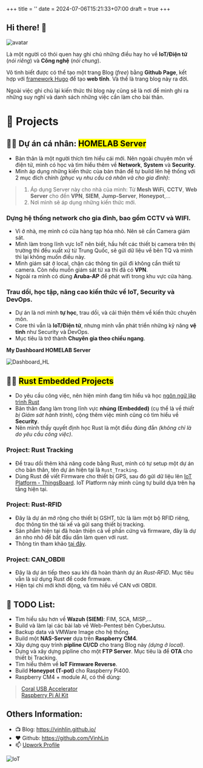 +++
title = ''
date = 2024-07-06T15:21:33+07:00
draft = true
+++

## Hi there! 👋

<img class="avatar" src="../image.jfif" alt="avatar">

Là một người có thói quen hay ghi chú những điều hay ho về **IoT/Điện tử** (*nói riêng*) và **Công nghệ** (*nói chung*).

Vô tình biết được có thể tạo một trang Blog (*free*) bằng **Github Page**, kết hợp với [framework Hugo](https://gohugo.io/) để tạo **web tĩnh**. Và thế là trang blog này ra đời.

Ngoài việc ghi chú lại kiến thức thì blog này cũng sẽ là nơi để mình ghi ra những suy nghĩ và danh sách những việc cần làm cho bài thân.

# 🌱 Projects

## 👨‍💻 Dự án cá nhân: <mark>HOMELAB Server</mark>
- Bản thân là một người thích tìm hiểu cái mới. Nên ngoài chuyên môn về điện tử, mình có học và tìm hiểu thêm về **Network**, **System** và **Security**.
- Mình áp dụng những kiến thức của bản thân để tự build lên hệ thống với 2 mục đích chính *(phục vụ nhu cầu cá nhân và cho gia đình)*:
> 1. Áp dụng Server này cho nhà của mình: Từ **Mesh WiFi**, **CCTV**, **Web Server** cho đến **VPN**, **SIEM**, **Jump-Server**, **Honeypot**,... </br>
> 2. Nơi mình sẽ áp dụng những kiến thức mới. </br>

### Dựng hệ thống network cho gia đình, bao gồm CCTV và WIFI.
- Vì ở nhà, mẹ mình có cửa hàng tạp hóa nhỏ. Nên sẽ cần Camera giám sát.
- Mình làm trong lĩnh vực IoT nên biết, hầu hết các thiết bị camera trên thị trường thì đều xuất xứ từ Trung Quốc, sẽ gửi dữ liệu về bên TQ và mình thì lại không muốn điều này.
- Mình giám sát ở local, chặn các thông tin gửi đi không cần thiết từ camera. Còn nếu muốn giám sát từ xa thì đã có **VPN**.
- Ngoài ra mình có dùng **Aruba-AP** để phát wifi trong khu vực cửa hàng.

### Trau dồi, học tập, nâng cao kiến thức về IoT, Security và DevOps.
- Dự án là nơi mình **tự học**, trau dồi, và cải thiện thêm về kiến thức chuyên môn.
- Core thì vẫn là **IoT/Điện tử**, nhưng mình vẫn phát triển những kỹ năng **vệ tinh** như Security và DevOps.
- Mục tiêu là trở thành **Chuyên gia theo chiều ngang**.

**My Dashboard HOMELAB Server**

![Dashboard_HL](/image/Dashboard_HOMELAB.png)

## 👨‍💻 <mark>Rust Embedded Projects</mark>
- Do yêu cầu công việc, nên hiện mình đang tìm hiểu và học [ngôn ngữ lập trình Rust](https://blog.vinhld-homelab.io.vn/posts/iot/software/rust-lang/)
- Bản thân đang làm trong lĩnh vực **nhúng (Embedded)** (cụ thể là về *thiết bị Giám sát hành trình*), cộng thêm việc mình cũng có tìm hiểu về **Security**.
- Nên mình thấy quyết định học Rust là một điều đúng đắn *(không chỉ là do yêu cầu công việc)*.

### Project: Rust Tracking
- Để trau dồi thêm khả năng code bằng Rust, mình có tự setup một dự án cho bản thân, tên dự án hiện tại là `Rust_Tracking`.
- Dùng Rust để viết Firmware cho thiết bị GPS, sau đó gửi dữ liệu lên [IoT Platform - ThingsBoard](https://www.vinhld-homelab.io.vn/login). IoT Platform này mình cũng tự build dựa trên hạ tầng hiện tại.

### Project: Rust-RFID
- Đây là dự án mở rộng cho thiết bị GSHT, tức là làm một bộ RFID riêng, đọc thông tin thẻ tài xế và gửi sang thiết bị tracking.
- Sản phẩm hiện tại đã hoàn thiện cả về phần cứng và firmware, đây là dự án nho nhỏ để bắt đầu dần làm quen với rust.
- Thông tin tham khảo [tại đây](https://blog.vinhld-homelab.io.vn/posts/iot/hardware/box_rfid/).

### Project: CAN_OBDII
- Đây là dự án tiếp theo sau khi đã hoàn thành dự án *Rust-RFID*. Mục tiêu vẫn là sử dụng Rust để code firmware.
- Hiện tại chỉ mới khởi động, và tìm hiểu về CAN với OBDII.

## 🔭 TODO List:
- Tìm hiểu sâu hơn về **Wazuh (SIEM)**: FIM, SCA, MISP,... 
- Build và làm lại các bài lab về Web-Pentest bên CyberJutsu.
- Backup data và VMWare Image cho hệ thống.
- Build một **NAS-Server** dựa trên **Raspberry CM4**.
- Xây dựng quy trình **pipline CI/CD** cho trang Blog này *(dựng ở local)*.
- Dựng và xây dựng pipline cho một **FTP Server**. Mục tiêu là để **OTA** cho thiết bị Tracking.
- Tìm hiểu thêm về **IoT Firmware Reverse**.
- Build **Honeypot (T-pot)** cho Raspberry Pi400.
- Raspberry CM4 + module AI, có thể dùng:
> [Coral USB Accelerator](https://pivietnam.com.vn/coral-usb-accelerator-pivietnam-com-vn.html) </br>
> [Raspberry Pi AI Kit](https://pivietnam.com.vn/raspberry-pi-ai-kit-pivietnam-com-vn.html) </br>

## Others Information:
- 📺 Blog: https://vinhlin.github.io/
- ❤️ Github: https://github.com/VinhLin
- 📫 [Upwork Profile](https://www.upwork.com/freelancers/~017704277080c06f28?mp_source=share)

![IoT](https://media.springernature.com/lw685/springer-static/image/chp%3A10.1007%2F978-981-15-6353-9_46/MediaObjects/488228_1_En_46_Fig1_HTML.png)


